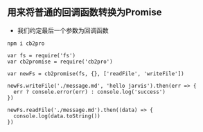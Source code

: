## 用来将普通的回调函数转换为Promise

* 我们约定最后一个参数为回调函数

```
npm i cb2pro
```

```
var fs = require('fs')
var cb2promise = require('cb2pro')

var newFs = cb2promise(fs, {}, ['readFile', 'writeFile'])

newFs.writeFile('./message.md', 'hello jarvis').then(err => {
  err ? console.error(err) : console.log('success')
})

newFs.readFile('./message.md').then((data) => {
  console.log(data.toString())
})
```
